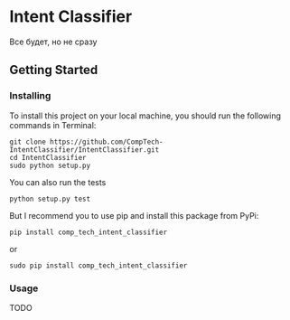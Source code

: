# Intent Classifier 

Все будет, но не сразу

## Getting Started

### Installing

To install this project on your local machine, you should run the following commands in Terminal:

```
git clone https://github.com/CompTech-IntentClassifier/IntentClassifier.git
cd IntentClassifier
sudo python setup.py
```

You can also run the tests

```
python setup.py test
```

But I recommend you to use pip and install this package from PyPi:

```
pip install comp_tech_intent_classifier
```

or

```
sudo pip install comp_tech_intent_classifier
```

### Usage

TODO